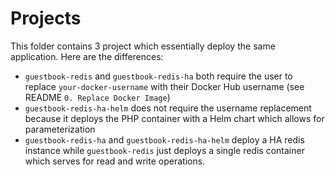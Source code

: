 # Projects
This folder contains 3 project which essentially deploy the same application. Here are the differences:
- `guestbook-redis` and `guestbook-redis-ha` both require the user to replace `your-docker-username` with their Docker Hub username (see README `0. Replace Docker Image`) 
- `guestbook-redis-ha-helm` does not require the username replacement because it deploys the PHP container with a Helm chart which allows for parameterization
- `guestbook-redis-ha` and `guestbook-redis-ha-helm` deploy a HA redis instance while `guestbook-redis` just deploys a single redis container which serves for read and write operations.